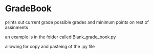 # GradeBook
prints out current grade possible grades and minimum points on rest of assinments

an example is in the folder called Blank_grade_book.py

allowing for copy and pasteing of the .py file





